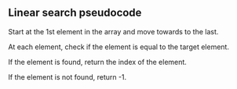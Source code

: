 ## Linear search pseudocode

Start at the 1st element in the array and move towards to the last.

At each element, check if the element is equal to the target element.

If the element is found, return the index of the element.

If the element is not found, return -1.